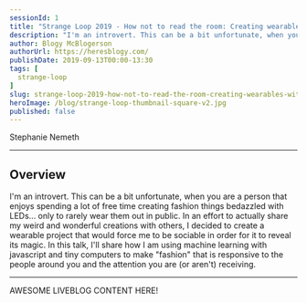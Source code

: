 ```yaml
---
sessionId: 1
title: "Strange Loop 2019 - How not to read the room: Creating wearables with ML"
description: "I'm an introvert. This can be a bit unfortunate, when you are a person that enjoys spending a lot of free time creating fashion things bedazzled with LEDs... only to rarely wear them out in public. In an effort to actually share my weird and wonderful creations with others, I decided to create a wearable project that would force me to be sociable in order for it to reveal its magic. In this talk, I'll share how I am using machine learning with javascript and tiny computers to make \"fashion\" that is responsive to the people around you and the attention you are (or aren't) receiving."
author: Blogy McBlogerson
authorUrl: https://heresblogy.com/
publishDate: 2019-09-13T00:00-13:30
tags: [
  strange-loop
]
slug: strange-loop-2019-how-not-to-read-the-room-creating-wearables-with-ml
heroImage: /blog/strange-loop-thumbnail-square-v2.jpg
published: false
---
```


<div class="container p-0 liveblog-presenters">
  <div class="row m-0">
      <p class=" mr-12 m-0">
        <span class="liveblog-presenters__name">Stephanie Nemeth</span>
        <a href="https://twitter.com/stephaniecodes" target="_blank" title="Twitter"><i class="fa fa-twitter pr-2"></i></a>
        <a href="https://github.com/traumverloren" target="_blank" title="GitHub"><i class="fa fa-github pr-2"></i></a>
        <a href="https://stephanie.lol" target="_blank" title="Speaker's site"><i class="fa fa-globe pr-2"></i></a>
      </p>
  </div>
</div>

---

## Overview

I'm an introvert. This can be a bit unfortunate, when you are a person that enjoys spending a lot of free time creating fashion things bedazzled with LEDs... only to rarely wear them out in public. In an effort to actually share my weird and wonderful creations with others, I decided to create a wearable project that would force me to be sociable in order for it to reveal its magic. In this talk, I'll share how I am using machine learning with javascript and tiny computers to make \"fashion\" that is responsive to the people around you and the attention you are (or aren't) receiving.

---

AWESOME LIVEBLOG CONTENT HERE!

<!-- Note on images
  Images (e.g. my_image.jpg) should be put in the `website/static/blog/strange-loop-2019` directory, with the path to the image in your post being `/blog/strange-loop-2019/my_image.jpg`. If you'd rather host the images somewhere else for ease of use, that's fine too.

  Please also try to keep your images to a reasonable size by:
    - Using JPEG compression, unless image is mostly solid color 
    - JPEG compression set between 60%-80%
    - Resizing the image to be no wider then 750px
    - If PNG, use a tool like ImageOptim (https://imageoptim.com/mac) to optimize the file size

  I suggest re-sizing and compressing all the images in one batch as a last step.
-->  
